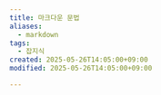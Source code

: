 ```yaml
---
title: 마크다운 문법
aliases:
  - markdown
tags:
  - 잡지식
created: 2025-05-26T14:05:00+09:00
modified: 2025-05-26T14:05:00+09:00

---
```

